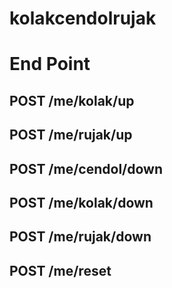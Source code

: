 # kolakcendolrujak

# End Point
## POST /me/kolak/up
## POST /me/rujak/up
## POST /me/cendol/down
## POST /me/kolak/down
## POST /me/rujak/down
## POST /me/reset